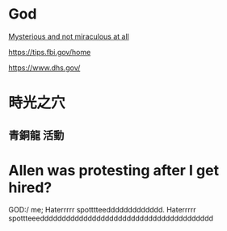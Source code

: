 # God

[Mysterious and not miraculous at all](Screenshot%202023-12-05%20175552.png)

<https://tips.fbi.gov/home>

<https://www.dhs.gov/>

# 時光之穴
## 青銅龍 活動

# Allen was protesting after I get hired?

GOD:/
me; Haterrrrr spotttteeddddddddddddd. Haterrrrr spottteeedddddddddddddddddddddddddddddddddddddddd
